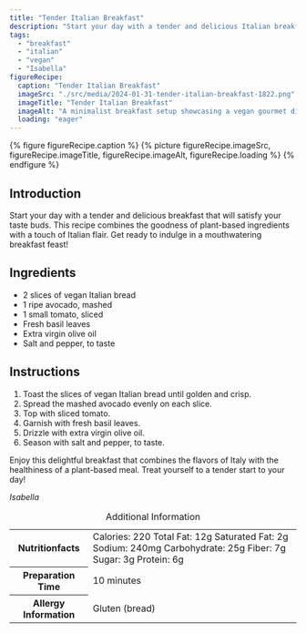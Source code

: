 ```yaml
---
title: "Tender Italian Breakfast"
description: "Start your day with a tender and delicious Italian breakfast. This vegan recipe features toasted Italian bread topped with creamy avocado, fresh tomatoes, and fragrant basil leaves. A drizzle of extra virgin olive oil adds a touch of richness. A perfect way to fuel your morning!"
tags:
  - "breakfast"
  - "italian"
  - "vegan"
  - "Isabella"
figureRecipe: 
  caption: "Tender Italian Breakfast"
  imageSrc: "./src/media/2024-01-31-tender-italian-breakfast-1822.png"
  imageTitle: "Tender Italian Breakfast"
  imageAlt: "A minimalist breakfast setup showcasing a vegan gourmet dish: toasted Italian bread, velvety avocado spread, fresh tomatoes, basil leaves, and extra virgin olive oil."
  loading: "eager"
---
```


{% figure figureRecipe.caption %}
{% picture figureRecipe.imageSrc, figureRecipe.imageTitle, figureRecipe.imageAlt, figureRecipe.loading %}
{% endfigure %}

## Introduction

Start your day with a tender and delicious breakfast that will satisfy your taste buds. This recipe combines the goodness of plant-based ingredients with a touch of Italian flair. Get ready to indulge in a mouthwatering breakfast feast!

## Ingredients

- 2 slices of vegan Italian bread
- 1 ripe avocado, mashed
- 1 small tomato, sliced
- Fresh basil leaves
- Extra virgin olive oil
- Salt and pepper, to taste

## Instructions

1. Toast the slices of vegan Italian bread until golden and crisp.
2. Spread the mashed avocado evenly on each slice.
3. Top with sliced tomato.
4. Garnish with fresh basil leaves.
5. Drizzle with extra virgin olive oil.
6. Season with salt and pepper, to taste.

Enjoy this delightful breakfast that combines the flavors of Italy with the healthiness of a plant-based meal. Treat yourself to a tender start to your day!

*Isabella*

<table><caption>Additional Information</caption><tr><th>Nutritionfacts</th><td>Calories: 220
Total Fat: 12g
Saturated Fat: 2g
Sodium: 240mg
Carbohydrate: 25g
Fiber: 7g
Sugar: 3g
Protein: 6g&nbsp;</td></tr><tr><th>Preparation Time</th><td>10 minutes&nbsp;</td></tr><tr><th>Allergy Information</th><td>Gluten (bread)&nbsp;</td></tr></table>

